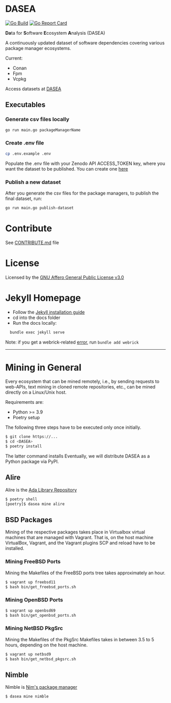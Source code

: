# DASEA

[![Go Build](https://github.com/heyjoakim/DASEA/actions/workflows/build.yml/badge.svg?branch=main)](https://github.com/heyjoakim/DASEA/actions/workflows/build.yml) [![Go Report Card](https://goreportcard.com/badge/github.com/heyjoakim/dasea)](https://goreportcard.com/report/github.com/heyjoakim/dasea)

**Da**ta for **S**oftware **E**cosystem **A**nalysis (DASEA)

A continuously updated dataset of software dependencies covering various package manager ecosystems.

Current:

- Conan
- Fpm
- Vcpkg

Access datasets at [DASEA](https://heyjoakim.github.io/DASEA/)

## Executables

### Generate csv files locally

```bash
go run main.go packageManagerName
```

### Create .env file

```bash
cp .env.example .env
```

Populate the .env file with your Zenodo API ACCESS_TOKEN key, where you want the dataset to be published. You can create one [here](https://zenodo.org/account/settings/applications/tokens/new/)

### Publish a new dataset

After you generate the csv files for the package managers, to publish the final dataset, run:

```bash
go run main.go publish-dataset

```

# Contribute

See [CONTRIBUTE.md](https://github.com/heyjoakim/DASEA/blob/main/CONTRIBUTE.md) file

# License

Licensed by the [GNU Affero General Public License v3.0](https://github.com/heyjoakim/DASEA/blob/main/LICENSE)

# Jekyll Homepage

- Follow the [Jekyll installation guide](https://jekyllrb.com/docs/installation/)
- cd into the docs folder
- Run the docs locally:

```bash
  bundle exec jekyll serve
```

Note: if you get a webrick-related [error](https://github.com/jekyll/jekyll/issues/8523), run `bundle add webrick`


------------------------------------

# Mining in General

Every ecosystem that can be mined remotely, i.e., by sending requests to web-APIs, text mining in cloned remote repositories, etc., can be mined directly on a Linux/Unix host.

Requirements are:

  * Python >= 3.9
  * Poetry setup

The following three steps have to be executed only once initially.

```bash
$ git clone https://...
$ cd <DASEA>
$ poetry install
```

The latter command installs 
Eventually, we will distribute DASEA as a Python package via PyPI.



## Alire

Alire is the [Ada Library Repository](https://alire.ada.dev/)

```bash
$ poetry shell
[poetry]$ dasea mine alire
```

## BSD Packages

Mining of the respective packages takes place in Virtualbox virtual machines that are managed with Vagrant.
That is, on the host machine VirtualBox, Vagrant, and the Vagrant plugins SCP and reload have to be installed.


### Mining FreeBSD Ports

Mining the Makefiles of the FreeBSD ports tree takes approximately an hour.

```bash
$ vagrant up freebsd11
$ bash bin/get_freebsd_ports.sh
```


### Mining OpenBSD Ports

```bash
$ vagrant up openbsd69
$ bash bin/get_openbsd_ports.sh
```

### Mining NetBSD PkgSrc

Mining the Makefiles of the PkgSrc Makefiles takes in between 3.5 to 5 hours, depending on the host machine.

```bash
$ vagrant up netbsd9
$ bash bin/get_netbsd_pkgsrc.sh
```



## Nimble

Nimble is [Nim's package manager](https://github.com/nim-lang/nimble)

```bash
$ dasea mine nimble
```